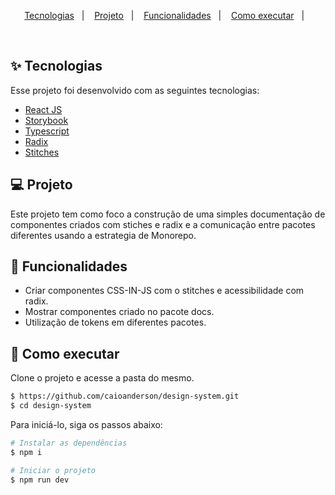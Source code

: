 <p align="center">
  <a href="#-tecnologias">Tecnologias</a>&nbsp;&nbsp;&nbsp;|&nbsp;&nbsp;&nbsp;
  <a href="#-projeto">Projeto</a>&nbsp;&nbsp;&nbsp;|&nbsp;&nbsp;&nbsp;
  <a href="#-funcionalidades">Funcionalidades</a>&nbsp;&nbsp;&nbsp;|&nbsp;&nbsp;&nbsp;
  <a href="#-como-executar">Como executar</a>&nbsp;&nbsp;&nbsp;|&nbsp;&nbsp;&nbsp;
</p>

<br>

## ✨ Tecnologias

Esse projeto foi desenvolvido com as seguintes tecnologias:

- [React JS](https://pt-br.reactjs.org)
- [Storybook](https://storybook.js.org)
- [Typescript](https://www.typescriptlang.org)
- [Radix](https://www.radix-ui.com)
- [Stitches](https://stitches.dev)

## 💻 Projeto

Este projeto tem como foco a construção de uma simples documentação de componentes criados com stiches e radix e a comunicação entre pacotes diferentes usando a estrategia de Monorepo.
  
## 🔗 Funcionalidades
  
- Criar componentes CSS-IN-JS com o stitches e acessibilidade com radix.
- Mostrar componentes criado no pacote docs.
- Utilização de tokens em diferentes pacotes.
  
## 🚀 Como executar
  
Clone o projeto e acesse a pasta do mesmo.
  
```bash
$ https://github.com/caioanderson/design-system.git
$ cd design-system
```

Para iniciá-lo, siga os passos abaixo:
```bash
# Instalar as dependências
$ npm i

# Iniciar o projeto
$ npm run dev
```
